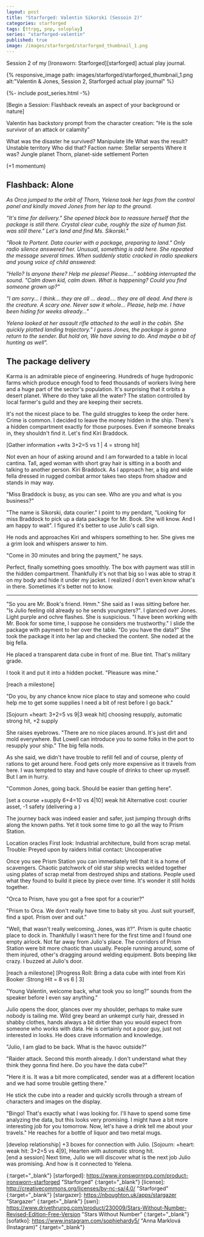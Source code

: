 ```yaml
---
layout: post
title: "Starforged: Valentin Sikorski (Sessoin 2)"
categories: starforged
tags: [ttrpg, pnp, soloplay]
series: "starforged-valentin"
published: true
image: /images/starforged/starforged_thumbnail_1.png
---
```


Session 2 of my [Ironsworn: Starforged][starforged] actual play journal.

{% responsive_image path: images/starforged/starforged_thumbnail_1.png alt:"Valentin & Jones, Session 2, Starforged actual play journal" %}

<!--more--> 

{%- include post_series.html -%}


<aside>
[Begin a Session: Flashback reveals an aspect of your background or nature]

Valentin has backstory prompt from the character creation: "He is the sole survivor of an attack or calamity"

What was the disaster he survived? Manipulate life
What was the result? Unstable territory
Who did that? Faction name: Stellar serpents
Where it was? Jungle planet Thorn, planet-side settlement Porten

(+1 momentum)
</aside>

## Flashback: Alone

*As Orca jumped to the orbit of Thorn, Yelena took her legs from the control panel and kindly moved Jones from her lap to the ground.*

*"It's time for delivery." She opened black box to reassure herself that the package is still there. Crystal clear cube, roughly the size of human fist. was still there." Let's land and find Ms. Sikorski."*

*"Rook to Portent. Data courier with a package, preparing to land."* *Only radio silence answered her. Unusual, something is odd here. She repeated the message several times. When suddenly static cracked in radio speakers and young voice of child answered:*

*"Hello? Is anyone there? Help me please! Please...." sobbing interrupted the sound. "Calm down kid, calm down. What is happening? Could you find someone grown up?"*

*"I am sorry... I think... they are all ... dead.... they are all dead. And there is the creature. A scary one. Never saw it whole... Please, help me. I have been hiding for weeks already..."*

*Yelena looked at her assault rifle attached to the wall in the cabin. She quickly plotted landing trajectory." I guess Jones, the package is gonna return to the sender. But hold on, We have saving to do. And maybe a bit of hunting as well".*

## The package delivery

Karma is an admirable piece of engineering. Hundreds of huge hydroponic farms which produce enough food to feed thousands of workers living here and a huge part of the sector's population. It's surprising that it orbits a desert planet. Where do they take all the water? The station controlled by local farmer's guild and they are keeping their secrets. 

It's not the nicest place to be. The guild struggles to keep the order here. Crime is common. I decided to leave the money hidden in the ship. There's a  hidden compartment exactly for those purposes. Even if someone breaks in, they shouldn't find it. Let's find Kiri Braddock.

<aside>[Gather information +wits 3+2=5 vs 1 | 4 = strong hit]</aside>

Not even an hour of asking around and I am forwarded to a table in local cantina. Tall, aged woman with short gray hair is sitting in a booth and talking to another person. Kiri Braddock. As I approach her, a big and wide fella dressed in rugged combat armor takes two steps from shadow and stands in may way. 

"Miss Braddock is busy, as you can see. Who are you and what is you business?"

"The name is Sikorski, data courier." I point to my pendant, "Looking for miss Braddock to pick up a data package for Mr. Book. She will know. And I am happy to wait". I figured it's better to use Julio's call sign.

He nods and approaches Kiri and whispers something to her. She gives me a grim look and whispers answer to him.

"Come in 30 minutes and bring the payment," he says.

Perfect, finally something goes smoothly. The box with payment was still in the hidden compartment. Thankfully it's not that big so I was able to strap it on my body and hide it under my jacket. I realized I don't even know what's in there. Sometimes it's better not to know.

---

"So you are Mr. Book's friend. Hmm." She said as I was sitting before her. "Is Julio feeling old already so he sends youngsters?". I glanced over Jones. Light purple and ochre flashes. She is suspicious.
"I have been working with Mr. Book for some time, I suppose he considers me trustworthy."
I slide the package with payment to her over the table.
"Do you have the data?"
She took the package it into her lap and checked the content. She noded at the big fella.

He placed a transparent data cube in front of me. Blue tint. That's military grade.

I took it and put it into a hidden pocket.  "Pleasure was mine."

<aside>[reach a milestone]</aside>

"Do you, by any chance know nice place to stay and someone who could help me to get some supplies  I need a bit of rest before I go back."

<aside>[Sojourn +heart: 3+2=5 vs 9|3 weak hit] 
choosing resupply, automatic strong hit, +2 supply</aside>

She raises eyebrows. "There are no nice places around. It's just dirt and mold everywhere. But Lowell can introduce you to some folks in the port to resupply your ship." The big fella nods.

As she said, we didn't have trouble to refill fell and of course, plenty of rations to get around here. Food gets only more expensive as it travels from here. I was tempted to stay and have couple of drinks to cheer up myself. But I am in hurry.

"Common Jones, going back. Should be easier than getting here".

<aside>[set a course +supply 6+4=10 vs 4|10] weak hit 
 Alternative cost: courier asset, -1 safety (delivering a )</aside>

The journey back was indeed easier and safer, just jumping through drifts along the known paths. Yet it took some time to go all the way to Prism Station.

<aside>
Location oracles
First look: Industrial architecture, build from scrap metal.
Trouble: Preyed upon by raiders
Initial contact: Uncooperative
</aside>

Once you see Prism Station you can immediately tell that it is a home of scavengers. Chaotic patchwork of old star ship wrecks welded together using plates of scrap metal from destroyed ships and stations. People used what they found to build it piece by piece over time. It's wonder it still holds together.

"Orca to Prism, have you got a free spot for a courier?"

"Prism to Orca. We don't really have time to baby sit you. Just suit yourself, find a spot. Prism over and out."

"Well, that wasn't really welcoming, Jones, was it?". Prism is quite chaotic place to dock in. Thankfully I wasn't here for the first time and I found one empty airlock. Not far away from Julio's place. The corridors of Prism Station were bit more chaotic than usually. People running around, some of them injured, other's dragging around welding equipment. Bots beeping like crazy. I buzzed at Julio's door.

<aside>
[reach a milestone]
[Progress Roll: Bring a data cube with intel from Kiri Booker :Strong Hit = 8 vs 6 | 3]
</aside>

"Young Valentin, welcome back, what took you so long?" sounds from the speaker before I even say anything."

Julio opens the door, glances over my shoulder, perhaps to make sure nobody is tailing me. Wild grey beard an unkempt curly hair, dressed in shabby clothes, hands always a bit dirtier than you would expect from someone who works with data. He is certainly not a poor guy, just not interested in looks. He does crave information and knowledge.

"Julio, I am glad to be back. What is the havoc outside?"

"Raider attack. Second this month already. I don't understand what they think they gonna find here. Do you have the data cube?"

"Here it is. It was a bit more complicated, sender was at a different location and we had some trouble getting there."

He stick the cube into a reader and quickly scrolls through a stream of characters and images on the display.

"Bingo! That's exactly what I was looking for. I'll have to spend some time analyzing the data, but this looks very promising. I might have a bit more interesting job for you tomorrow. Now, let's have a drink tell me about your travels." He reaches for a bottle of liquor and two metal mugs. 

<aside>[develop relationship] +3 boxes for connection with Julio.
[Sojourn: +heart: weak hit: 3+2=5 vs 4|9], Hearten with automatic strong hit.</aside>

<aside>[end a session]
Next time, Julio we will discover what is the next job Julio was promising. And how is it connected to Yelena.
</aside>

[ironsworn]: <https://www.ironswornrpg.com/> "Ironsworn"
{:target="_blank"}
[starforged]: <https://www.ironswornrpg.com/product-ironsworn-starforged> "Starforged"
{:target="_blank"}
[license]: <http://creativecommons.org/licenses/by-nc-sa/4.0/> "Starforged"
{:target="_blank"}
[stargazer]: <https://nboughton.uk/apps/stargazer> "Stargazer"
{:target="_blank"}
[swn]: <https://www.drivethrurpg.com/product/230009/Stars-Without-Number-Revised-Edition-Free-Version> "Stars Without Number"
{:target="_blank"}
[sofatko]: <https://www.instagram.com/sophiehardy5/> "Anna Marklová (Instagram)"
{:target="_blank"}
